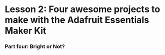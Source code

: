 <h1 class="maker-kit"> Lesson 2: Four awesome projects to make with the Adafruit Essentials Maker Kit</h1>
<h3 class="maker-kit"> Part four: Bright or Not?</h3>


<a href="https://www.hackster.io/windowsiot/bright-or-not"></a>

